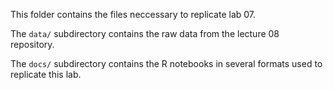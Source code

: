 This folder contains the files neccessary to replicate lab 07.

The `data/` subdirectory contains the raw data from the lecture 08 repository.

The `docs/` subdirectory contains the R notebooks in several formats used to replicate this lab.
